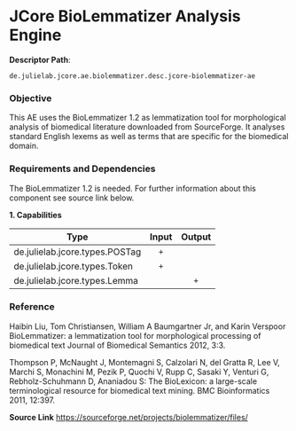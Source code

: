 # JCore BioLemmatizer Analysis Engine

**Descriptor Path**:
```
de.julielab.jcore.ae.biolemmatizer.desc.jcore-biolemmatizer-ae
```

### Objective
This AE uses the BioLemmatizer 1.2 as lemmatization tool for morphological analysis of biomedical 
literature downloaded from SourceForge. It analyses standard English lexems as well as 
terms that are specific for the biomedical domain.  


### Requirements and Dependencies  
The BioLemmatizer 1.2 is needed. For further information about this component see source link below.


**1. Capabilities**

| Type | Input | Output |
|------|:-----:|:------:|
| de.julielab.jcore.types.POSTag | `+` |  |
| de.julielab.jcore.types.Token | `+` |  |
| de.julielab.jcore.types.Lemma |  | `+` |


### Reference

Haibin Liu, Tom Christiansen, William A Baumgartner Jr, and Karin Verspoor 
BioLemmatizer: a lemmatization tool for morphological processing of 
biomedical text Journal of Biomedical Semantics 2012, 3:3.

Thompson P, McNaught J, Montemagni S, Calzolari N, del Gratta R, 
Lee V, Marchi S, Monachini M, Pezik P, Quochi V, Rupp C, Sasaki Y, 
Venturi G, Rebholz-Schuhmann D, Ananiadou S: The BioLexicon: 
a large-scale terminological resource for biomedical text mining. 
BMC Bioinformatics 2011, 12:397.


**Source Link**
https://sourceforge.net/projects/biolemmatizer/files/